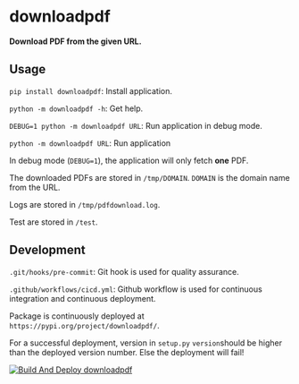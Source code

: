 # **downloadpdf**

**Download PDF from the given URL.**

## **Usage**

`pip install downloadpdf`: Install application.

`python -m downloadpdf -h`: Get help.

`DEBUG=1 python -m downloadpdf URL`: Run application in debug mode.

`python -m downloadpdf URL`: Run application

In debug mode (`DEBUG=1`), the application will only fetch **one** PDF.

The downloaded PDFs are stored in `/tmp/DOMAIN`. `DOMAIN` is the domain name from the URL.

Logs are stored in `/tmp/pdfdownload.log`.

Test are stored in `/test`.

## **Development**
`.git/hooks/pre-commit`: Git hook is used for quality assurance.

`.github/workflows/cicd.yml`: Github workflow is used for continuous integration and continuous deployment.

Package is continuously deployed at `https://pypi.org/project/downloadpdf/`. 

For a successful deployment, version in `setup.py` `version`should be higher than the deployed version number. Else the deployment will fail!


[![Build And Deploy downloadpdf](https://github.com/PythonCheatsheet/downloadpdf/actions/workflows/cicd.yml/badge.svg)](https://github.com/PythonCheatsheet/downloadpdf/actions/workflows/cicd.yml)